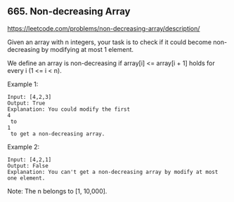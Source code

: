 ## 665. Non-decreasing Array

https://leetcode.com/problems/non-decreasing-array/description/

Given an array with n integers, your task is to check if it could become non-decreasing by modifying at most 1 element.

We define an array is non-decreasing if array[i] <= array[i + 1] holds for every i (1 <= i < n).

Example 1:

```
Input: [4,2,3]
Output: True
Explanation: You could modify the first
4
 to
1
 to get a non-decreasing array.
```

Example 2:

```
Input: [4,2,1]
Output: False
Explanation: You can't get a non-decreasing array by modify at most one element.
```

Note: The n belongs to [1, 10,000].
